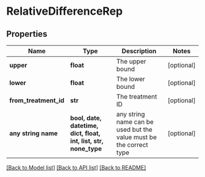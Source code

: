 # RelativeDifferenceRep


## Properties
Name | Type | Description | Notes
------------ | ------------- | ------------- | -------------
**upper** | **float** | The upper bound | [optional] 
**lower** | **float** | The lower bound | [optional] 
**from_treatment_id** | **str** | The treatment ID | [optional] 
**any string name** | **bool, date, datetime, dict, float, int, list, str, none_type** | any string name can be used but the value must be the correct type | [optional]

[[Back to Model list]](../README.md#documentation-for-models) [[Back to API list]](../README.md#documentation-for-api-endpoints) [[Back to README]](../README.md)


